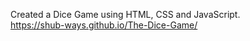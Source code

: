   Created a Dice Game using HTML, CSS and JavaScript.<br/>
  https://shub-ways.github.io/The-Dice-Game/
